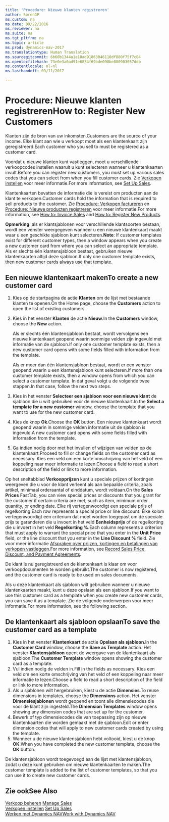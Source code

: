 ```yaml
---
title: 'Procedure: Nieuwe klanten registreren'
author: SorenGP
ms.custom: na
ms.date: 09/22/2016
ms.reviewer: na
ms.suite: na
ms.tgt_pltfrm: na
ms.topic: article
ms.prod: dynamics-nav-2017
ms.translationtype: Human Translation
ms.sourcegitcommit: 6b60b1344a1e18ad91863046110df880f75f7c04
ms.openlocfilehash: 73e0e3a0ad91e6834f69bde098be880903057ddb
ms.contentlocale: nl-nl
ms.lasthandoff: 09/11/2017

---
```


# <a name="how-to-register-new-customers"></a><span data-ttu-id="a2abf-102">Procedure: Nieuwe klanten registreren</span><span class="sxs-lookup"><span data-stu-id="a2abf-102">How to: Register New Customers</span></span>
<span data-ttu-id="a2abf-103">Klanten zijn de bron van uw inkomsten.</span><span class="sxs-lookup"><span data-stu-id="a2abf-103">Customers are the source of your income.</span></span> <span data-ttu-id="a2abf-104">Elke klant aan wie u verkoopt moet als een klantenkaart zijn geregistreerd.</span><span class="sxs-lookup"><span data-stu-id="a2abf-104">Each customer who you sell to must be registered as a customer card.</span></span>

<span data-ttu-id="a2abf-105">Voordat u nieuwe klanten kunt vastleggen, moet u verschillende verkoopcodes instellen waaruit u kunt selecteren wanneer u klantenkaarten invult.</span><span class="sxs-lookup"><span data-stu-id="a2abf-105">Before you can register new customers, you must set up various sales codes that you can select from when you fill customer cards.</span></span> <span data-ttu-id="a2abf-106">Zie [Verkopen instellen](sales-setup-sales.md) voor meer informatie.</span><span class="sxs-lookup"><span data-stu-id="a2abf-106">For more information, see [Set Up Sales](sales-setup-sales.md).</span></span>

<span data-ttu-id="a2abf-107">Klantenkaarten bevatten de informatie die is vereist om producten aan de klant te verkopen.</span><span class="sxs-lookup"><span data-stu-id="a2abf-107">Customer cards hold the information that is required to sell products to the customer.</span></span> <span data-ttu-id="a2abf-108">Zie [Procedure: Verkopen factureren](sales-how-invoice-sales.md) en [Procedure: Nieuwe producten registreren](inventory-how-register-new-products.md) voor meer informatie.</span><span class="sxs-lookup"><span data-stu-id="a2abf-108">For more information, see [How to: Invoice Sales](sales-how-invoice-sales.md) and [How to: Register New Products](inventory-how-register-new-products.md).</span></span>

<span data-ttu-id="a2abf-109">**Opmerking**: als er klantsjablonen voor verschillende klantsoorten bestaan, wordt een venster weergegeven wanneer u een nieuwe klantenkaart maakt waar u een geschikte sjabloon kunt selecteren.</span><span class="sxs-lookup"><span data-stu-id="a2abf-109">**Note**: If customer templates exist for different customer types, then a window appears when you create a new customer card from where you can select an appropriate template.</span></span> <span data-ttu-id="a2abf-110">Als er slechts één klantensjabloon bestaat, gebruiken nieuwe klantenkaarten altijd deze sjabloon.</span><span class="sxs-lookup"><span data-stu-id="a2abf-110">If only one customer template exists, then new customer cards always use that template.</span></span>

## <a name="to-create-a-new-customer-card"></a><span data-ttu-id="a2abf-111">Een nieuwe klantenkaart maken</span><span class="sxs-lookup"><span data-stu-id="a2abf-111">To create a new customer card</span></span>
1. <span data-ttu-id="a2abf-112">Kies op de startpagina de actie **Klanten** om de lijst met bestaande klanten te openen.</span><span class="sxs-lookup"><span data-stu-id="a2abf-112">On the Home page, choose the **Customers** action to open the list of existing customers.</span></span>  
2. <span data-ttu-id="a2abf-113">Kies in het venster **Klanten** de actie **Nieuw**.</span><span class="sxs-lookup"><span data-stu-id="a2abf-113">In the **Customers** window, choose the **New** action.</span></span>

    <span data-ttu-id="a2abf-114">Als er slechts één klantensjabloon bestaat, wordt vervolgens een nieuwe klantenkaart geopend waarin sommige velden zijn ingevuld met informatie van de sjabloon.</span><span class="sxs-lookup"><span data-stu-id="a2abf-114">If only one customer template exists, then a new customer card opens with some fields filled with information from the template.</span></span>

    <span data-ttu-id="a2abf-115">Als er meer dan één klantensjabloon bestaat, wordt er een venster geopend waarin u een klantensjabloon kunt selecteren.</span><span class="sxs-lookup"><span data-stu-id="a2abf-115">If more than one customer template exists, then a window opens from which you can select a customer template.</span></span> <span data-ttu-id="a2abf-116">In dat geval volgt u de volgende twee stappen.</span><span class="sxs-lookup"><span data-stu-id="a2abf-116">In that case, follow the next two steps.</span></span>
3. <span data-ttu-id="a2abf-117">Kies in het venster **Selecteer een sjabloon voor een nieuwe klant** de sjabloon die u wilt gebruiken voor de nieuwe klantenkaart.</span><span class="sxs-lookup"><span data-stu-id="a2abf-117">In the **Select a template for a new customer** window, choose the template that you want to use for the new customer card.</span></span>
4. <span data-ttu-id="a2abf-118">Kies de knop **Ok**.</span><span class="sxs-lookup"><span data-stu-id="a2abf-118">Choose the **OK** button.</span></span> <span data-ttu-id="a2abf-119">Een nieuwe klantenkaart wordt geopend waarin in sommige velden informatie uit de sjabloon is ingevuld.</span><span class="sxs-lookup"><span data-stu-id="a2abf-119">A new customer card opens with some fields filled with information from the template.</span></span>  
5. <span data-ttu-id="a2abf-120">Ga indien nodig door met het invullen of wijzigen van velden op de klantenkaart.</span><span class="sxs-lookup"><span data-stu-id="a2abf-120">Proceed to fill or change fields on the customer card as necessary.</span></span> <span data-ttu-id="a2abf-121">Kies een veld om een korte omschrijving van het veld of een koppeling naar meer informatie te lezen.</span><span class="sxs-lookup"><span data-stu-id="a2abf-121">Choose a field to read a short description of the field or link to more information.</span></span>

<span data-ttu-id="a2abf-122">Op het sneltabblad **Verkoopprijzen** kunt u speciale prijzen of kortingen weergeven die u voor de klant verleent als aan bepaalde criteria, zoals artikel, minimaal orderaantal of einddatum, wordt voldaan.</span><span class="sxs-lookup"><span data-stu-id="a2abf-122">On the **Sales Prices** FastTab, you can view special prices or discounts that you grant for the customer if certain criteria are met, such as item, minimum order quantity, or ending date.</span></span> <span data-ttu-id="a2abf-123">Elke rij vertegenwoordigt een speciale prijs of regelkorting.</span><span class="sxs-lookup"><span data-stu-id="a2abf-123">Each row represents a special price or line discount.</span></span> <span data-ttu-id="a2abf-124">Elke kolom vertegenwoordigt een criterium dat moet worden toegepast om de speciale prijs te garanderen die u invoert in het veld **Eenheidsprijs** of de regelkorting die u invoert in het veld **Regelkorting %**.</span><span class="sxs-lookup"><span data-stu-id="a2abf-124">Each column represents a criterion that must apply to warrant the special price that you enter in the **Unit Price** field, or the line discount that you enter in the **Line Discount %** field.</span></span> <span data-ttu-id="a2abf-125">Zie voor meer informatie [Afspraken over prijzen, kortingen en betalingen van verkopen vastleggen](sales-how-record-sales-price-discount-payment-agreements.md).</span><span class="sxs-lookup"><span data-stu-id="a2abf-125">For more information, see [Record Sales Price, Discount, and Payment Agreements](sales-how-record-sales-price-discount-payment-agreements.md).</span></span>

<span data-ttu-id="a2abf-126">De klant is nu geregistreerd en de klantenkaart is klaar om voor verkoopdocumenten te worden gebruikt.</span><span class="sxs-lookup"><span data-stu-id="a2abf-126">The customer is now registered, and the customer card is ready to be used on sales documents.</span></span>

<span data-ttu-id="a2abf-127">Als u deze klantenkaart als sjabloon wilt gebruiken wanneer u nieuwe klantenkaarten maakt, kunt u deze opslaan als een sjabloon.</span><span class="sxs-lookup"><span data-stu-id="a2abf-127">If you want to use this customer card as a template when you create new customer cards, you can save it as a template.</span></span> <span data-ttu-id="a2abf-128">Zie de volgende onderwerpen voor meer informatie.</span><span class="sxs-lookup"><span data-stu-id="a2abf-128">For more information, see the following section.</span></span>

## <a name="to-save-the-customer-card-as-a-template"></a><span data-ttu-id="a2abf-129">De klantenkaart als sjabloon opslaan</span><span class="sxs-lookup"><span data-stu-id="a2abf-129">To save the customer card as a template</span></span>
1. <span data-ttu-id="a2abf-130">Kies in het venster **Klantenkaart** de actie **Opslaan als sjabloon**.</span><span class="sxs-lookup"><span data-stu-id="a2abf-130">In the **Customer Card** window, choose the **Save as Template** action.</span></span> <span data-ttu-id="a2abf-131">Het venster **Klantensjabloon** opent de weergave van de klantenkaart als sjabloon.</span><span class="sxs-lookup"><span data-stu-id="a2abf-131">The **Customer Template** window opens showing the customer card as a template.</span></span>
2. <span data-ttu-id="a2abf-132">Vul indien nodig de velden in.</span><span class="sxs-lookup"><span data-stu-id="a2abf-132">Fill in the fields as necessary.</span></span> <span data-ttu-id="a2abf-133">Kies een veld om een korte omschrijving van het veld of een koppeling naar meer informatie te lezen.</span><span class="sxs-lookup"><span data-stu-id="a2abf-133">Choose a field to read a short description of the field or link to more information.</span></span>
3. <span data-ttu-id="a2abf-134">Als u sjablonen wilt hergebruiken, kiest u de actie **Dimensies**.</span><span class="sxs-lookup"><span data-stu-id="a2abf-134">To reuse dimensions in templates, choose the **Dimensions** action.</span></span> <span data-ttu-id="a2abf-135">Het venster **Dimensiesjablonen** wordt geopend en toont alle dimensiecodes die voor de klant zijn ingesteld.</span><span class="sxs-lookup"><span data-stu-id="a2abf-135">The **Dimension Templates** window opens showing any dimension codes that are set up for the customer.</span></span>
4. <span data-ttu-id="a2abf-136">Bewerk of typ dimensiecodes die van toepassing zijn op nieuwe klantenkaarten die worden gemaakt met de sjabloon.</span><span class="sxs-lookup"><span data-stu-id="a2abf-136">Edit or enter dimension codes that will apply to new customer cards created by using the template.</span></span>  
5. <span data-ttu-id="a2abf-137">Wanneer u de nieuwe klantensjabloon hebt voltooid, kiest u de knop **OK**.</span><span class="sxs-lookup"><span data-stu-id="a2abf-137">When you have completed the new customer template, choose the **OK** button.</span></span>

<span data-ttu-id="a2abf-138">De klantensjabloon wordt toegevoegd aan de lijst met klantensjabloon, zodat u deze kunt gebruiken om nieuwe klantenkaarten te maken.</span><span class="sxs-lookup"><span data-stu-id="a2abf-138">The customer template is added to the list of customer templates, so that you can use it to create new customer cards.</span></span>

## <a name="see-also"></a><span data-ttu-id="a2abf-139">Zie ook</span><span class="sxs-lookup"><span data-stu-id="a2abf-139">See Also</span></span>  
<span data-ttu-id="a2abf-140">[Verkoop beheren](sales-manage-sales.md)  </span><span class="sxs-lookup"><span data-stu-id="a2abf-140">[Manage Sales](sales-manage-sales.md)  </span></span>  
<span data-ttu-id="a2abf-141">[Verkopen instellen](sales-setup-sales.md)  </span><span class="sxs-lookup"><span data-stu-id="a2abf-141">[Set Up Sales](sales-setup-sales.md)  </span></span>  
[<span data-ttu-id="a2abf-142">Werken met Dynamics NAV</span><span class="sxs-lookup"><span data-stu-id="a2abf-142">Work with Dynamics NAV</span></span>](ui-work-product.md)

